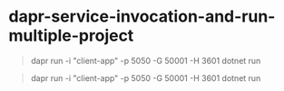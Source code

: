 # dapr-service-invocation-and-run-multiple-project

> dapr run -i "client-app" -p 5050 -G 50001 -H 3601 dotnet run

> dapr run -i "client-app" -p 5050 -G 50001 -H 3601 dotnet run
